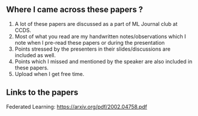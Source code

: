 ## Where I came across these papers ?

1. A lot of these papers are discussed as a part of ML Journal club at CCDS.
2. Most of what you read are my handwritten notes/observations which I note when I pre-read these papers or during the presentation
3. Points stressed by the presenters in their slides/discussions are included as well.
4. Points which I missed and mentioned by the speaker are also included in these papers.
5. Upload when I get free time.

## Links to the papers
Federated Learning: https://arxiv.org/pdf/2002.04758.pdf
